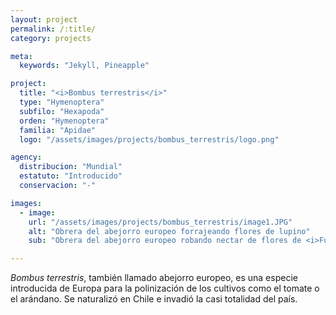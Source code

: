 ```yaml
---
layout: project
permalink: /:title/
category: projects

meta:
  keywords: "Jekyll, Pineapple"

project:
  title: "<i>Bombus terrestris</i>"
  type: "Hymenoptera"
  subfilo: "Hexapoda"
  orden: "Hymenoptera"
  familia: "Apidae"
  logo: "/assets/images/projects/bombus_terrestris/logo.png"

agency:
  distribucion: "Mundial"
  estatuto: "Introducido"
  conservacion: "-"

images:
  - image:
    url: "/assets/images/projects/bombus_terrestris/image1.JPG"
    alt: "Obrera del abejorro europeo forrajeando flores de lupino"
    sub: "Obrera del abejorro europeo robando nectar de flores de <i>Fuchsia magallanica</i>"

---
```

<p><i>Bombus terrestris</i>, también llamado abejorro europeo, es una especie introducida de Europa para la polinización de los cultivos como el tomate o el arándano. Se naturalizó en Chile e invadió la casi totalidad del país. </p>
